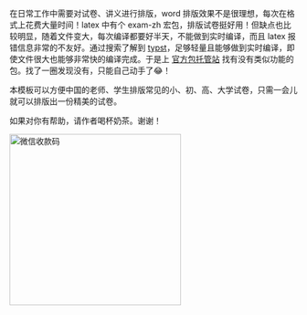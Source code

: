 在日常工作中需要对试卷、讲义进行排版，word 排版效果不是很理想，每次在格式上花费大量时间！latex 中有个 exam-zh 宏包，排版试卷挺好用！但缺点也比较明显，随着文件变大，每次编译都要好半天，不能做到实时编译，而且 latex 报错信息非常的不友好。通过搜索了解到 [typst](https://typst.app/)，足够轻量且能够做到实时编译，即使文件很大也能够非常快的编译完成。于是上 [官方包托管站](https://typst.app/universe/) 找有没有类似功能的包。找了一圈发现没有，只能自己动手了😂！

本模板可以方便中国的老师、学生排版常见的小、初、高、大学试卷，只需一会儿就可以排版出一份精美的试卷。

如果对你有帮助，请作者喝杯奶茶。谢谢！

<img src="/wechatpay.png" width = "300" alt = "微信收款码"/>